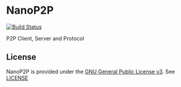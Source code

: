 # NanoP2P
[![Build Status](https://travis-ci.org/fylux/NanoP2P.svg?branch=master)](https://travis-ci.org/fylux/NanoP2P)

P2P Client, Server and Protocol

## License
NanoP2P is provided under the <a href="https://www.gnu.org/licenses/gpl.html">GNU General Public License v3</a>. See [LICENSE](LICENSE)
